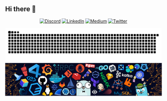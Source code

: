 ## Hi there 👋

<div align="center">

[![Discord](https://img.shields.io/badge/Discord-%237289DA.svg?logo=discord&logoColor=white)](https://discord.com/invite/W3Acq8acCv) 
[![LinkedIn](https://img.shields.io/badge/LinkedIn-%230077B5.svg?logo=linkedin&logoColor=white)](https://www.linkedin.com/in/anandkumarrai21/)
[![Medium](https://img.shields.io/badge/Medium-12100E?logo=medium&logoColor=white)](https://medium.com/@anandkumarrai20) 
[![Twitter](https://img.shields.io/badge/Twitter-%231DA1F2.svg?logo=Twitter&logoColor=white)](https://x.com/ANANDKUMARRAI51)


![𝙶𝚒𝚝𝚑𝚞𝚋 𝙲𝚘𝚗𝚝𝚛𝚒𝚋𝚞𝚝𝚒𝚘𝚗 𝙶𝚛𝚊𝚙𝚑](/contributiongrid.svg)
<br/>
<img src="https://github.com/anandkumarrai02/anandkumarrai02/blob/main/Untitled%20design.png" />

<br><br>
<!--
**anandkumarrai02/anandkumarrai02** is a ✨ _special_ ✨ repository because its `README.md` (this file) appears on your GitHub profile.

Here are some ideas to get you started:

- 🔭 I’m currently working on ...
- 🌱 I’m currently learning ...
- 👯 I’m looking to collaborate on ...
- 🤔 I’m looking for help with ...
- 💬 Ask me about ...
- 📫 How to reach me: ...
- 😄 Pronouns: ...
- ⚡ Fun fact: ...
-->
